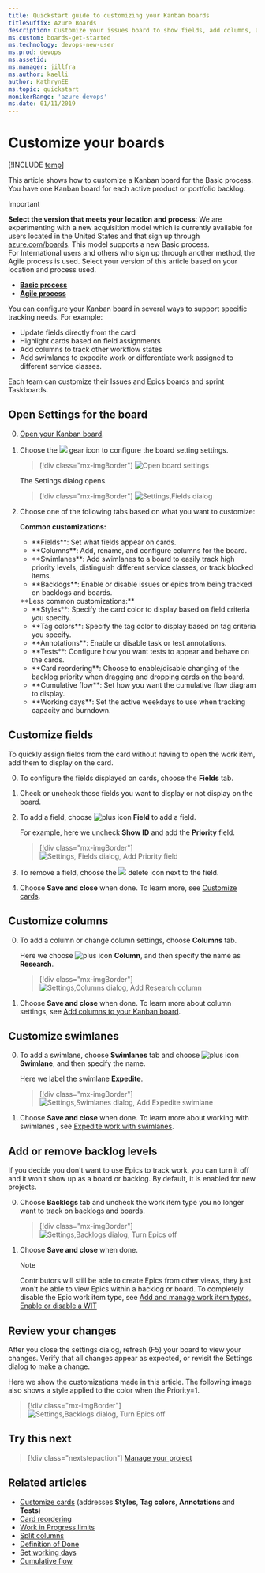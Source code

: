 ```yaml
---
title: Quickstart guide to customizing your Kanban boards
titleSuffix: Azure Boards 
description: Customize your issues board to show fields, add columns, and change card color
ms.custom: boards-get-started
ms.technology: devops-new-user 
ms.prod: devops
ms.assetid: 
ms.manager: jillfra
ms.author: kaelli
author: KathrynEE
ms.topic: quickstart
monikerRange: 'azure-devops'
ms.date: 01/11/2019
---
```



# Customize your boards

[!INCLUDE [temp](../_shared/version-vsts-only.md)]

This article shows how to customize a Kanban board for the Basic process. You have one Kanban board for each active product or portfolio backlog. 

> [!IMPORTANT]  
> **Select the version that meets your location and process**:
> We are experimenting with a new acquisition model which is 
> currently available for users located in the United States and that sign up through [azure.com/boards](https://azure.microsoft.com/services/devops/boards/?nav=min). This model supports a new Basic process.  
> For International users and others who sign up through another method, the Agile process is used. Select your version of this article based on your location and process used.
> - [**Basic process**](customize-boards.md?toc=/azure/devops/boards/get-started/toc.json&bc=/azure/devops/boards/get-started/breadcrumb/toc.json)
> - [**Agile process**](customize-boards-agile.md?toc=/azure/devops/boards/get-started-agile/toc.json&bc=/azure/devops/boards/get-started-agile/breadcrumb/toc.json) 

You can configure your Kanban board in several ways to support specific tracking needs. For example:  
- Update fields directly from the card  
- Highlight cards based on field assignments  
- Add columns to track other workflow states  
- Add swimlanes to expedite work or differentiate work assigned to different service classes. 

Each team can customize their Issues and Epics boards and sprint Taskboards. 

<!---
## Prerequisites

- To configure a board, you must connect to a project. If you don't have a project yet, [create one in Azure DevOps](sign-up-invite-teammates.md). 
- Also, you must be added as a team administrator for your team, or be a member of the Project Administrators or Project Collection Administrators group. If you created the project, then you have permissions. 
- If you have been granted **Stakeholder** access, you can configure team settings as long as you have been added to one of the administrator roles or groups.  

For details, see [Default permissions and access for Azure Boards](permissions-access-boards.md)

-->


## Open Settings for the board 

0.  [Open your Kanban board](track-issues-tasks.md). <!--- If you're not a team admin, [get added as one](../../organizations/settings/add-team-administrator.md). Only team and project admins can customize the Kanban board. -->

0. Choose the ![ ](../../_img/icons/blue-gear.png) gear icon to configure the board setting settings.  

	> [!div class="mx-imgBorder"]
	> ![Open board settings](_img/customize-boards/open-settings.png)  

	The Settings dialog opens. 
	
	> [!div class="mx-imgBorder"]
	> ![Settings,Fields dialog](_img/customize-boards/settings-fields-dialog.png) 
	
0. Choose one of the following tabs based on what you want to customize:  

	**Common customizations:**  
	<ul>
	<li>**Fields**: Set what fields appear on cards.</li>
	<li>**Columns**: Add, rename, and configure columns for the board.</li>
	<li>**Swimlanes**: Add swimlanes to a board to easily track high priority levels, distinguish different service classes, or track blocked items.</li>
	<li>**Backlogs**: Enable or disable issues or epics from being tracked on backlogs and boards.</li>
	</ul>
	**Less common customizations:**  
	<ul>
	<li>**Styles**: Specify the card color to display based on field criteria you specify.</li>
	<li>**Tag colors**: Specify the tag color to display based on tag criteria you specify.</li>
	<li>**Annotations**: Enable or disable task or test annotations.</li>
	<li>**Tests**: Configure how you want tests to appear and behave on the cards.</li>
	<li>**Card reordering**: Choose to enable/disable changing of the backlog priority when dragging and dropping cards on the board.</li>
	<li>**Cumulative flow**: Set how you want the cumulative flow diagram to display.</li>
	<li>**Working days**: Set the active weekdays to use when tracking capacity and burndown.</li>
	</ul>

## Customize fields

To quickly assign fields from the card without having to open the work item, add them to display on the card. 

0. To configure the fields displayed on cards, choose the **Fields** tab. 

0. Check or uncheck those fields you want to display or not display on the board.

0. To add a field, choose ![plus icon](../../_img/icons/green_plus_icon.png) **Field** to add a field. 

	For example, here we uncheck **Show ID** and add the **Priority** field. 

	> [!div class="mx-imgBorder"]
	> ![Settings, Fields dialog, Add Priority field](_img/customize-boards/settings-fields-change-priority.png) 
	
0. To remove a field, choose the ![ ](../../_img/icons/delete-icon.png) delete icon next to the field.

0. Choose **Save and close** when done. To learn more, see [Customize cards](../boards/customize-cards.md). 


## Customize columns

0. To add a column or change column settings, choose **Columns** tab.

	Here we choose ![plus icon](../../_img/icons/green_plus_icon.png) **Column**, and then specify the name as **Research**.  

	> [!div class="mx-imgBorder"]
	> ![Settings,Columns dialog, Add Research column](_img/customize-boards/settings-columns-add-research-column.png) 

0. Choose **Save and close** when done. To learn more about column settings, see [Add columns to your Kanban board](../boards/add-columns.md). 

## Customize swimlanes 

0. To add a swimlane, choose **Swimlanes** tab and choose ![plus icon](../../_img/icons/green_plus_icon.png) **Swimlane**, and then specify the name.  

	Here we label the swimlane **Expedite**. 

	> [!div class="mx-imgBorder"]
	> ![Settings,Swimlanes dialog, Add Expedite swimlane](_img/customize-boards/settings-swimlanes-dialog-expedite.png) 

0. Choose **Save and close** when done. To learn more about working with swimlanes , see [Expedite work with swimlanes](../boards/expedite-work.md). 

## Add or remove backlog levels

If you decide you don't want to use Epics to track work, you can turn it off and it won't show up as a board or backlog. By default, it is enabled for new projects.

0. Choose **Backlogs** tab and uncheck the work item type you no longer want to track on backlogs and boards.

	> [!div class="mx-imgBorder"]
	> ![Settings,Backlogs dialog, Turn Epics off ](_img/customize-boards/settings-backlogs-dialog.png) 

0. Choose **Save and close** when done. 

	> [!NOTE]   
	> Contributors will still be able to create Epics from other views, they just won't be able to view Epics within a backlog or board. To completely disable the Epic work item type, see [Add and manage work item types, Enable or disable a WIT](../../organizations/settings/work/customize-process-wit.md#enable-disable)

## Review your changes 

After you close the settings dialog, refresh (F5) your board to view your changes. Verify that all changes appear as expected, or revisit the Settings dialog to make a change. 

Here we show the customizations made in this article. The following image also shows a style applied to the color when the Priority=1. 

> [!div class="mx-imgBorder"]
> ![Settings,Backlogs dialog, Turn Epics off ](_img/customize-boards/boards-customized-view.png) 


## Try this next  
 
> [!div class="nextstepaction"]
> [Manage your project](manage-boards.md) 


## Related articles

* [Customize cards](../boards/customize-cards.md) (addresses **Styles**, **Tag colors**, **Annotations** and **Tests**)  
* [Card reordering](../boards/reorder-cards.md)
* [Work in Progress limits](../boards/wip-limits.md)  
* [Split columns](../boards/split-columns.md)   
* [Definition of Done](../boards/definition-of-done.md)  
* [Set working days](../../organizations/settings/set-working-days.md)  
* [Cumulative flow](../../report/dashboards/cumulative-flow.md)  